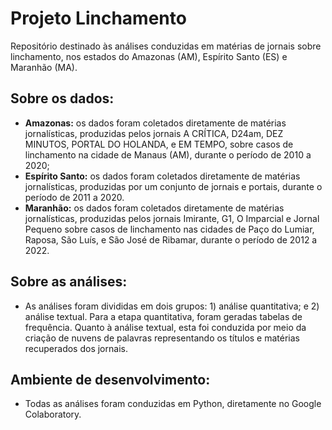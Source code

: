 # Projeto Linchamento
Repositório destinado às análises conduzidas em matérias de jornais sobre linchamento, nos estados do Amazonas (AM), Espírito Santo (ES) e Maranhão (MA).

## Sobre os dados:
- <b>Amazonas:</b> os dados foram coletados diretamente de matérias jornalísticas, produzidas pelos jornais A CRÍTICA, D24am, DEZ MINUTOS, PORTAL DO HOLANDA, e EM TEMPO, sobre casos de linchamento na cidade de Manaus (AM), durante o período de 2010 a 2020;
- <b>Espírito Santo:</b> os dados foram coletados diretamente de matérias jornalísticas, produzidas por um conjunto de jornais e portais, durante o período de 2011 a 2020.
- <b>Maranhão:</b> os dados foram coletados diretamente de matérias jornalísticas, produzidas pelos jornais Imirante, G1, O Imparcial e Jornal Pequeno sobre casos de linchamento nas cidades de Paço do Lumiar, Raposa, São Luís, e São José de Ribamar,	durante o período de 2012 a 2022.

## Sobre as análises:
- As análises foram divididas em dois grupos: 1) análise quantitativa; e 2) análise textual. Para a etapa quantitativa, foram geradas tabelas de frequência. Quanto à análise textual, esta foi conduzida por meio da criação de nuvens de palavras representando os títulos e matérias recuperados dos jornais.

## Ambiente de desenvolvimento:
- Todas as análises foram conduzidas em Python, diretamente no Google Colaboratory.
